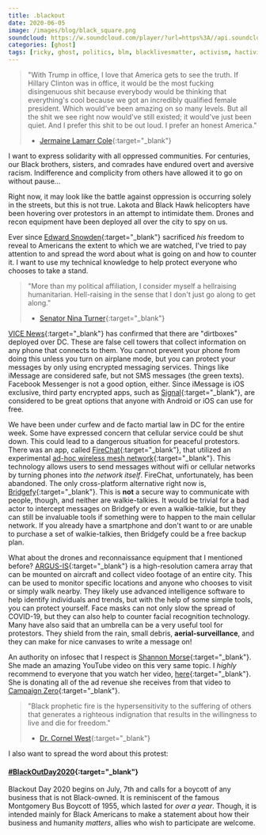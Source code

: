 ```yaml
---
title: .blackout
date: 2020-06-05
image: /images/blog/black_square.png
soundcloud: https://w.soundcloud.com/player/?url=https%3A//api.soundcloud.com/tracks/851061181
categories: [ghost]
tags: [ricky, ghost, politics, blm, blacklivesmatter, activism, hactivism, blackoutday]
---
```


> "With Trump in office, I love that America gets to see the truth. If Hillary Clinton was in office, it would be the most fucking disingenuous shit because everybody would be thinking that everything's cool because we got an incredibly qualified female president. Which would've been amazing on so many levels. But all the shit we see right now would've still existed; it would've just been quiet. And I prefer this shit to be out loud. I prefer an honest America."
> - [Jermaine Lamarr Cole](https://en.wikipedia.org/wiki/J._Cole){:target="_blank"}

I want to express solidarity with all oppressed communities. For centuries, our Black brothers, sisters, and comrades have endured overt and aversive racism. Indifference and complicity from others have allowed it to go on without pause...

Right now, it may look like the battle against oppression is occurring solely in the streets, but this is not true. Lakota and Black Hawk helicopters have been hovering over protestors in an attempt to intimidate them. Drones and recon equipment have been deployed all over the city to spy on us.

Ever since [Edward Snowden](https://en.wikipedia.org/wiki/Edward_Snowden){:target="_blank"} sacrificed *his* freedom to reveal to Americans the extent to which we are watched, I've tried to pay attention to and spread the word about what is going on and how to counter it. I want to use my technical knowledge to help protect everyone who chooses to take a stand.

> "More than my political affiliation, I consider myself a hellraising humanitarian. Hell-raising in the sense that I don't just go along to get along."
> - [Senator Nina Turner](https://en.wikipedia.org/wiki/Nina_Turner){:target="_blank"}

[VICE News](https://www.vice.com/en_ca/article/y3zvwj/military-fbi-flying-surveillance-planes-george-floyd-protesters){:target="_blank"} has confirmed that there are "dirtboxes" deployed over DC. These are false cell towers that collect information on any phone that connects to them. You cannot prevent your phone from doing this unless you turn on airplane mode, but you can protect your messages by only using encrypted messaging services. Things like iMessage are considered safe, but not SMS messages (the green texts). Facebook Messenger is not a good option, either. Since iMessage is iOS exclusive, third party encrypted apps, such as [Signal](https://signal.org/en/){:target="_blank"}, are considered to be great options that anyone with Android or iOS can use for free.

We have been under curfew and de facto martial law in DC for the entire week. Some have expressed concern that cellular service could be shut down. This could lead to a dangerous situation for peaceful protestors. There was an app, called [FireChat](https://en.wikipedia.org/wiki/FireChat){:target="_blank"}, that utilized an experimental [ad-hoc wireless mesh network](https://en.wikipedia.org/wiki/Wireless_mesh_network){:target="_blank"}. This technology allows users to send messages without wifi or cellular networks by turning phones into *the network itself*. FireChat, unfortunately, has been abandoned. The only cross-platform alternative right now is, [Bridgefy](https://bridgefy.me){:target="_blank"}. This is **not** a secure way to communicate with people, though, and neither are walkie-talkies. It would be trivial for a bad actor to intercept messages on Bridgefy or even a walkie-talkie, but they can still be invaluable tools if something were to happen to the main cellular network. If you already have a smartphone and don't want to or are unable to purchase a set of walkie-talkies, then Bridgefy could be a free backup plan.

What about the drones and reconnaissance equipment that I mentioned before? [ARGUS-IS](https://en.wikipedia.org/wiki/ARGUS-IS){:target="_blank"} is a high-resolution camera array that can be mounted on aircraft and collect video footage of an entire city. This can be used to monitor specific locations and anyone who chooses to visit or simply walk nearby. They likely use advanced intelligence software to help identify individuals and trends, but with the help of some simple tools, you can protect yourself. Face masks can not only slow the spread of COVID-19, but they can also help to counter facial recognition technology. Many have also said that an umbrella can be a very useful tool for protestors. They shield from the rain, small debris, **aerial-surveillance**, and they can make for nice canvases to write a message on!

An authority on infosec that I respect is [Shannon Morse](https://www.youtube.com/channel/UCNofX8wmSJh7NTklvMqueOA){:target="_blank"}. She made an amazing YouTube video on this very same topic. I *highly* recommend to everyone that you watch her video, [here](https://www.youtube.com/watch?v=g1D3fdyU9ZE){:target="_blank"}. She is donating all of the ad revenue she receives from that video to [Campaign Zero](https://www.joincampaignzero.org/#vision){:target="_blank"}.

> "Black prophetic fire is the hypersensitivity to the suffering of others that generates a righteous indignation that results in the willingness to live and die for freedom."
> - [Dr. Cornel West](https://en.wikipedia.org/wiki/Cornel_West){:target="_blank"}

I also want to spread the word about this protest:
#### [#BlackOutDay2020](https://www.blackoutday.org){:target="_blank"}
Blackout Day 2020 begins on July, 7th and calls for a boycott of any business that is not Black-owned. It is reminiscent of the famous Montgomery Bus Boycott of 1955, which lasted for *over a year*. Though, it is intended mainly for Black Americans to make a statement about how their business and humanity *matters*, allies who wish to participate are welcome.